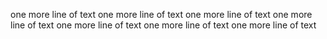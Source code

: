 
one more line of text
one more line of text
one more line of text
one more line of text
one more line of text
one more line of text
one more line of text
